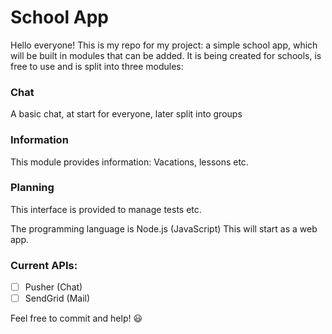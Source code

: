 # School App
Hello everyone!
This is my repo for my project: a simple school app, which will be built in modules that can be added.
It is being created for schools, is free to use and is split into three modules:
### Chat
A basic chat, at start for everyone, later split into groups
### Information
This module provides information: Vacations, lessons etc.
### Planning
This interface is provided to manage tests etc.

The programming language is Node.js (JavaScript)
This will start as a web app.

### Current APIs:
- [ ] Pusher (Chat)
- [ ] SendGrid (Mail)

Feel free to commit and help! :smiley:

